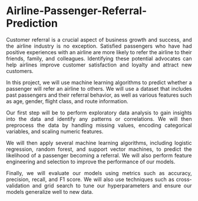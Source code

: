 # Airline-Passenger-Referral-Prediction
<p align="justify">
Customer referral is a crucial aspect of business growth and success, and the airline industry is no exception. Satisfied passengers who have had positive experiences with an airline are more likely to refer the airline to their friends, family, and colleagues. Identifying these potential advocates can help airlines improve customer satisfaction and loyalty and attract new customers.</p>

<p align="justify"> In this project, we will use machine learning algorithms to predict whether a passenger will refer an airline to others. We will use a dataset that includes past passengers and their referral behavior, as well as various features such as age, gender, flight class, and route information.</p>

<p align="justify">
Our first step will be to perform exploratory data analysis to gain insights into the data and identify any patterns or correlations. We will then preprocess the data by handling missing values, encoding categorical variables, and scaling numeric features.</p>

<p align="justify">
We will then apply several machine learning algorithms, including logistic regression, random forest, and support vector machines, to predict the likelihood of a passenger becoming a referral. We will also perform feature engineering and selection to improve the performance of our models.</p>
<p align="justify">
Finally, we will evaluate our models using metrics such as accuracy, precision, recall, and F1 score. We will also use techniques such as cross-validation and grid search to tune our hyperparameters and ensure our models generalize well to new data.</p>
